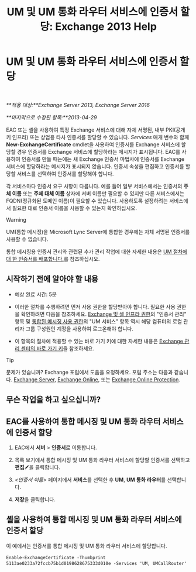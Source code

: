 ﻿---
title: 'UM 및 UM 통화 라우터 서비스에 인증서 할당: Exchange 2013 Help'
TOCTitle: UM 및 UM 통화 라우터 서비스에 인증서 할당
ms:assetid: 8a900e5f-9779-4213-92d7-ec157b15fbc5
ms:mtpsurl: https://technet.microsoft.com/ko-kr/library/Dn205140(v=EXCHG.150)
ms:contentKeyID: 54651824
ms.date: 05/22/2018
mtps_version: v=EXCHG.150
ms.translationtype: MT
---

# UM 및 UM 통화 라우터 서비스에 인증서 할당

 

_**적용 대상:**Exchange Server 2013, Exchange Server 2016_

_**마지막으로 수정된 항목:**2013-04-29_

EAC 또는 셸을 사용하여 특정 Exchange 서비스에 대해 자체 서명된, 내부 PKI(공개 키 인프라) 또는 상업용 타사 인증서를 할당할 수 있습니다. *Services* 매개 변수와 함께 **New-ExchangeCertificate** cmdlet을 사용하여 인증서를 Exchange 서비스에 할당할 경우 인증서를 Exchange 서비스에 할당하라는 메시지가 표시됩니다. EAC를 사용하여 인증서를 만들 때는에는 새 Exchange 인증서 마법사에 인증서를 Exchange 서비스에 할당하라는 메시지가 표시되지 않습니다. 인증서 속성을 편집하고 인증서를 할당할 서비스를 선택하여 인증서를 할당해야 합니다.

각 서비스마다 인증서 요구 사항이 다릅니다. 예를 들어 일부 서비스에서는 인증서의 **주체 이름** 또는 **주체 대체 이름** 상자에 서버 이름만 필요할 수 있지만 다른 서비스에서는 FQDN(정규화된 도메인 이름)이 필요할 수 있습니다. 사용하도록 설정하려는 서비스에서 필요한 대로 인증서 이름을 사용할 수 있는지 확인하십시오.


> [!WARNING]
> UM(통합 메시징)을 Microsoft Lync Server에 통합한 경우에는 자체 서명된 인증서를 사용할 수 없습니다.



통합 메시징용 인증서 관리와 관련된 추가 관리 작업에 대한 자세한 내용은 [UM 절차에 대 한 인증서를 배포합니다.](deploying-certificates-for-um-procedures-exchange-2013-help.md)를 참조하십시오.

## 시작하기 전에 알아야 할 내용

  - 예상 완료 시간: 5분

  - 이러한 절차를 수행하려면 먼저 사용 권한을 할당받아야 합니다. 필요한 사용 권한을 확인하려면 다음을 참조하세요. [Exchange 및 셸 인프라 권한](exchange-and-shell-infrastructure-permissions-exchange-2013-help.md)의 "인증서 관리" 항목 및 [통합된 메시징 사용 권한](unified-messaging-permissions-exchange-2013-help.md)의 "UM 서비스" 항목 역시 해당 컴퓨터의 로컬 관리자 그룹 구성원인 계정을 사용하여 로그온해야 합니다.

  - 이 항목의 절차에 적용할 수 있는 바로 가기 키에 대한 자세한 내용은 [Exchange 관리 센터의 바로 가기 키](keyboard-shortcuts-in-the-exchange-admin-center-exchange-online-protection-help.md)을 참조하세요.


> [!TIP]
> 문제가 있습니까? Exchange 포럼에서 도움을 요청하세요. 포럼 주소는 다음과 같습니다. <A href="https://go.microsoft.com/fwlink/p/?linkid=60612">Exchange Server</A>, <A href="https://go.microsoft.com/fwlink/p/?linkid=267542">Exchange Online</A>, 또는 <A href="https://go.microsoft.com/fwlink/p/?linkid=285351">Exchange Online Protection</A>.



## 무슨 작업을 하고 싶으십니까?

## EAC를 사용하여 통합 메시징 및 UM 통화 라우터 서비스에 인증서 할당

1.  EAC에서 **서버** \> **인증서**로 이동합니다.

2.  목록 보기에서 통합 메시징 및 UM 통화 라우터 서비스에 할당할 인증서를 선택하고 **편집**![편집 아이콘](images/JJ218640.6f53ccb2-1f13-4c02-bea0-30690e6ea71d(EXCHG.150).gif "편집 아이콘")을 클릭합니다.

3.  *\<인증서 이름\>* 페이지에서 **서비스**를 선택한 후 **UM**, **UM 통화 라우터**를 선택합니다.

4.  **저장**을 클릭합니다.

## 셸을 사용하여 통합 메시징 및 UM 통화 라우터 서비스에 인증서 할당

이 예에서는 인증서를 통합 메시징 및 UM 통화 라우터 서비스에 할당합니다.

    Enable-ExchangeCertificate -Thumbprint 5113ae0233a72fccb75b1d0198628675333d010e -Services 'UM, UMCallRouter'

